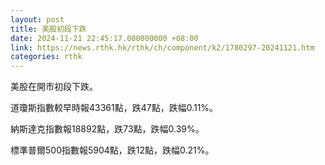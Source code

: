 ```yaml
---
layout: post
title: 美股初段下跌
date: 2024-11-21 22:45:17.000000000 +08:00
link: https://news.rthk.hk/rthk/ch/component/k2/1780297-20241121.htm
categories: rthk
---
```


美股在開市初段下跌。

道瓊斯指數較早時報43361點，跌47點，跌幅0.11%。

納斯達克指數報18892點，跌73點，跌幅0.39%。

標準普爾500指數報5904點，跌12點，跌幅0.21%。
